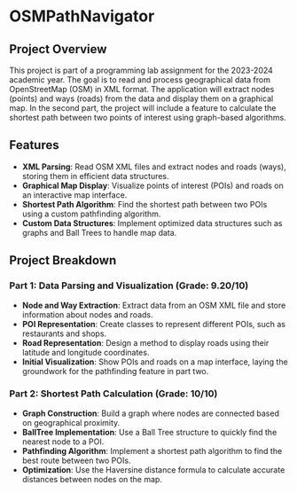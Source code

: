 # OSMPathNavigator

## Project Overview

This project is part of a programming lab assignment for the 2023-2024 academic year. The goal is to read and process geographical data from OpenStreetMap (OSM) in XML format. The application will extract nodes (points) and ways (roads) from the data and display them on a graphical map. In the second part, the project will include a feature to calculate the shortest path between two points of interest using graph-based algorithms.

## Features

- **XML Parsing**: Read OSM XML files and extract nodes and roads (ways), storing them in efficient data structures.
- **Graphical Map Display**: Visualize points of interest (POIs) and roads on an interactive map interface.
- **Shortest Path Algorithm**: Find the shortest path between two POIs using a custom pathfinding algorithm.
- **Custom Data Structures**: Implement optimized data structures such as graphs and Ball Trees to handle map data.

## Project Breakdown

### Part 1: Data Parsing and Visualization (Grade: 9.20/10)
- **Node and Way Extraction**: Extract data from an OSM XML file and store information about nodes and roads.
- **POI Representation**: Create classes to represent different POIs, such as restaurants and shops.
- **Road Representation**: Design a method to display roads using their latitude and longitude coordinates.
- **Initial Visualization**: Show POIs and roads on a map interface, laying the groundwork for the pathfinding feature in part two.

### Part 2: Shortest Path Calculation (Grade: 10/10)
- **Graph Construction**: Build a graph where nodes are connected based on geographical proximity.
- **BallTree Implementation**: Use a Ball Tree structure to quickly find the nearest node to a POI.
- **Pathfinding Algorithm**: Implement a shortest path algorithm to find the best route between two POIs.
- **Optimization**: Use the Haversine distance formula to calculate accurate distances between nodes on the map.
